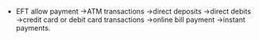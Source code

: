 - EFT allow payment 
→ATM transactions
→direct deposits
→direct debits
→credit card or debit card transactions
→online bill payment
→instant payments.

